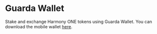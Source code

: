 # Guarda Wallet

Stake and exchange Harmony ONE tokens using Guarda Wallet. You can download the mobile wallet [here](https://guarda.com).
